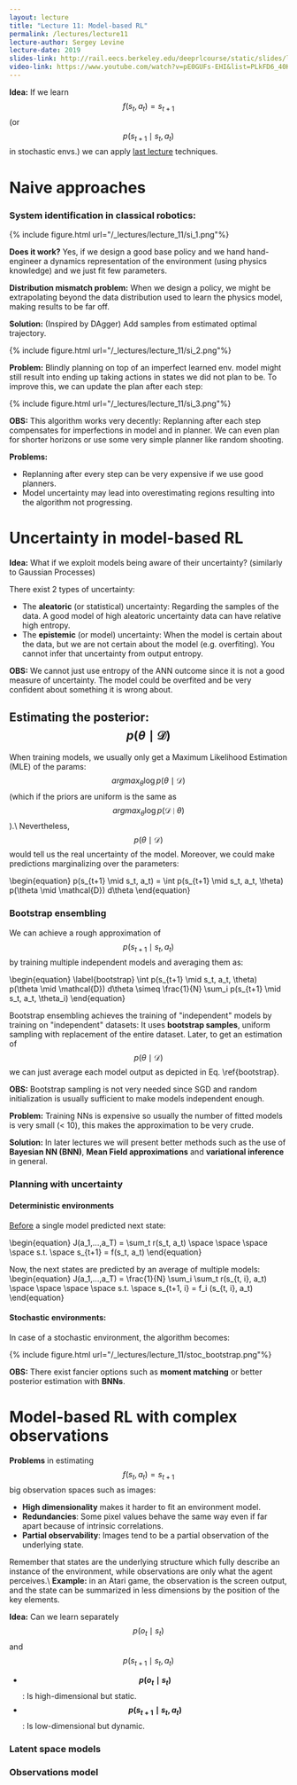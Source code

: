 ```yaml
---
layout: lecture
title: "Lecture 11: Model-based RL"
permalink: /lectures/lecture11
lecture-author: Sergey Levine
lecture-date: 2019
slides-link: http://rail.eecs.berkeley.edu/deeprlcourse/static/slides/lec-11.pdf
video-link: https://www.youtube.com/watch?v=pE0GUFs-EHI&list=PLkFD6_40KJIwhWJpGazJ9VSj9CFMkb79A&index=12&
---
```


**Idea:** If we learn $$f(s_t, a_t) = s_{t+1}$$ (or $$p(s_{t+1} \mid s_t, a_t)$$ in stochastic envs.) we can apply [last lecture](/lectures/lecture10) techniques.

# Naive approaches

### System identification in classical robotics:
{% include figure.html url="/_lectures/lecture_11/si_1.png"%}

**Does it work?**
Yes, if we design a good base policy and we hand hand-engineer a dynamics representation of the environment (using physics knowledge) and we just fit few parameters.

**Distribution mismatch problem:** When we design a policy, we might be extrapolating beyond the data distribution used to learn the physics model, making results to be far off.

**Solution:** (Inspired by DAgger) Add samples from estimated optimal trajectory.

{% include figure.html url="/_lectures/lecture_11/si_2.png"%}

**Problem:** Blindly planning on top of an imperfect learned env. model might still result into ending up taking actions in states we did not plan to be. To improve this, we can update the plan after each step:

{% include figure.html url="/_lectures/lecture_11/si_3.png"%}

**OBS:** This algorithm works very decently: Replanning after each step compensates for imperfections in model and in planner. We can even plan for shorter horizons or use some very simple planner like random shooting.

**Problems:**
- Replanning after every step can be very expensive if we use good planners.
- Model uncertainty may lead into overestimating regions resulting into the algorithm not progressing.

# Uncertainty in model-based RL

**Idea:** What if we exploit models being aware of their uncertainty? (similarly to Gaussian Processes)

There exist 2 types of uncertainty:
- The **aleatoric** (or statistical) uncertainty: Regarding the samples of the data. A good model of high aleatoric uncertainty data can have relative high entropy.
- The **epistemic** (or model) uncertainty: When the model is certain about the data, but we are not certain about the model (e.g. overfiting). You cannot infer that uncertainty from output entropy.

**OBS:** We cannot just use entropy of the ANN outcome since it is not a good measure of uncertainty. The model could be overfited and be very confident about something it is wrong about.

## Estimating the posterior: $$p(\theta \mid \mathcal{D})$$

When training models, we usually only get a Maximum Likelihood Estimation (MLE) of the params: $$argmax_\theta \log p(\theta \mid \mathcal{D})$$ (which if the priors are uniform is the same as $$argmax_\theta \log p(\mathcal{D} \mid \theta)$$).\\
Nevertheless, $$p(\theta \mid \mathcal{D})$$ would tell us the real uncertainty of the model. Moreover, we could make predictions marginalizing over the parameters:

\begin{equation}
p(s_{t+1} \mid s_t, a_t) = \int p(s_{t+1} \mid s_t, a_t, \theta) p(\theta \mid \mathcal{D}) d\theta
\end{equation}

### Bootstrap ensembling
We can achieve a rough approximation of $$p(s_{t+1} \mid s_t, a_t)$$ by training multiple independent models and averaging them as:

\begin{equation}
\label{bootstrap}
\int p(s_{t+1} \mid s_t, a_t, \theta) p(\theta \mid \mathcal{D}) d\theta \simeq
\frac{1}{N} \sum_i p(s_{t+1} \mid s_t, a_t, \theta_i)
\end{equation}

Bootstrap ensembling achieves the training of "independent" models by  training on "independent" datasets:
It uses **bootstrap samples**, uniform sampling with replacement of the entire dataset.
Later, to get an estimation of $$p(\theta \mid \mathcal{D})$$ we can just average each model output as depicted in Eq. \ref{bootstrap}.

**OBS:** Bootstrap sampling is not very needed since SGD and random initialization is usually sufficient to make models independent enough. 

**Problem:** Training NNs is expensive so usually the number of fitted models is very small (< 10), this makes the approximation to be very crude.

**Solution:** In later lectures we will present better methods such as the use of **Bayesian NN (BNN)**, **Mean Field approximations** and **variational inference** in general.

### Planning with uncertainty

#### Deterministic environments

[Before](/lectures/lecture10) a single model predicted next state:

\begin{equation}
J(a_1,...,a_T) = \sum_t r(s_t, a_t)
\space \space \space \space s.t. \space 
s_{t+1} = f(s_t, a_t)
\end{equation}

Now, the next states are predicted by an average of multiple models:
\begin{equation}
J(a_1,...,a_T) = \frac{1}{N} \sum_i \sum_t r(s_{t, i}, a_t)
\space \space \space \space s.t. \space 
s_{t+1, i} = f_i (s_{t, i}, a_t)
\end{equation}

#### Stochastic environments:

In case of a stochastic environment, the algorithm becomes:

{% include figure.html url="/_lectures/lecture_11/stoc_bootstrap.png"%}

**OBS:** There exist fancier options such as **moment matching** or better posterior estimation with **BNNs**.


# Model-based RL with complex observations

**Problems** in estimating $$f(s_t, a_t) = s_{t+1}$$ big observation spaces such as images:
- **High dimensionality** makes it harder to fit an environment model.
- **Redundancies**: Some pixel values behave the same way even if far apart because of intrinsic correlations.
- **Partial observability**: Images tend to be a partial observation of the underlying state.

Remember that states are the underlying structure which fully describe an instance of the environment, while observations are only what the agent perceives.\\
**Example:** in an Atari game, the observation is the screen output, and the state can be summarized in less dimensions by the position of the key elements.

**Idea:** Can we learn separately $$p(o_t \mid s_t )$$ and $$p(s_{t+1} \mid s_t, a_t)$$
- **$$p(o_t \mid s_t )$$**: Is high-dimensional but static.
- **$$p(s_{t+1} \mid s_t, a_t)$$**: Is low-dimensional but dynamic.

### Latent space models

### Observations model